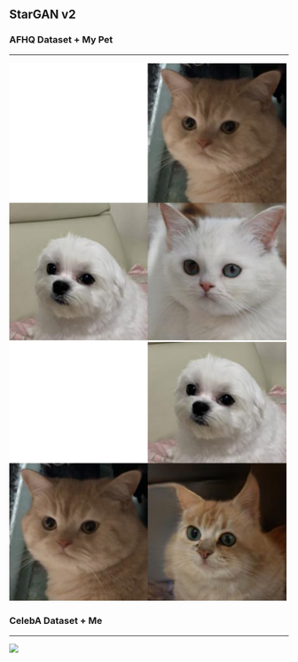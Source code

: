 ## StarGAN v2

### AFHQ Dataset + My Pet
---

<img width="500" src="assets/result2.png" />

<img width="500" src="assets/result1.png" />

### CelebA Dataset + Me
---

<img src="assets/vedio.gif" />
